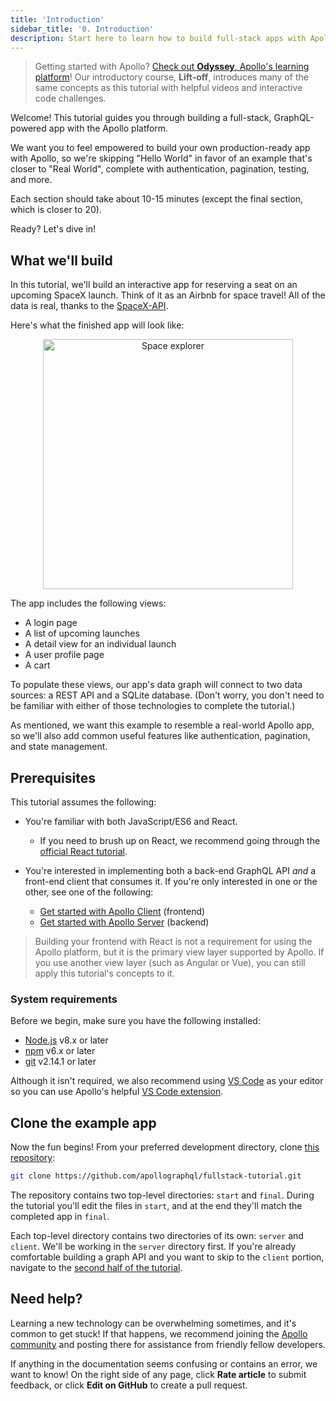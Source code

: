 ```yaml
---
title: 'Introduction'
sidebar_title: '0. Introduction'
description: Start here to learn how to build full-stack apps with Apollo
---
```


> Getting started with Apollo? [Check out **Odyssey**, Apollo's learning platform](https://odyssey.apollographql.com?utm_source=apollo_docs&utm_medium=referral)! Our introductory course, **Lift-off**, introduces many of the same concepts as this tutorial with helpful videos and interactive code challenges.

Welcome! This tutorial guides you through building a full-stack, GraphQL-powered app with the Apollo platform.

We want you to feel empowered to build your own production-ready app with Apollo, so 
we're skipping "Hello World" in favor of an example that's closer to "Real
World", complete with authentication, pagination, testing, and more. 

Each section should take about 10-15 minutes (except the final section, which is closer to 20). 

Ready? Let's dive in!

## What we'll build

In this tutorial, we'll build an interactive app for reserving a seat on an upcoming SpaceX launch. Think of it as an Airbnb for space travel! All of the data is real, thanks to the [SpaceX-API](https://github.com/r-spacex/SpaceX-API).

Here's what the finished app will look like:

<div style="text-align:center">
  <img src="../images/space-explorer.png" alt="Space explorer" width="400">
</div>

The app includes the following views:

* A login page
* A list of upcoming launches
* A detail view for an individual launch
* A user profile page
* A cart

To populate these views, our app's data graph will connect to two data sources: 
a REST API and a SQLite database. (Don't worry, you don't need to be familiar with
either of those technologies to complete the tutorial.)

As mentioned, we want this example to resemble a real-world Apollo app, so we'll
also add common useful features like authentication, pagination, and state
management.

## Prerequisites

This tutorial assumes the following:

* You're familiar with both JavaScript/ES6 and React.
    * If you need to brush up on React, we recommend going through the [official React tutorial](https://reactjs.org/tutorial/tutorial.html).

* You're interested in implementing both a back-end GraphQL API _and_ a front-end client that consumes it. If you're only interested in one or the other, see one of the following:
    * [Get started with Apollo Client](https://www.apollographql.com/docs/react/get-started/) (frontend)
    * [Get started with Apollo Server](https://www.apollographql.com/docs/apollo-server/getting-started/) (backend)

> Building your frontend with React is not a requirement for using the Apollo platform, but it is the primary view layer supported by Apollo. If you use another view layer (such as Angular or Vue), you can still apply this tutorial's concepts to it.

### System requirements

Before we begin, make sure you have the following installed:

- [Node.js](https://nodejs.org/) v8.x or later
- [npm](https://www.npmjs.com/) v6.x or later
- [git](https://git-scm.com/) v2.14.1 or later

Although it isn't required, we also recommend using [VS Code](https://code.visualstudio.com/)
as your editor so you can use Apollo's helpful [VS Code extension](https://marketplace.visualstudio.com/items?itemName=apollographql.vscode-apollo).

## Clone the example app

Now the fun begins! From your preferred development directory, clone [this repository](https://github.com/apollographql/fullstack-tutorial):

```bash
git clone https://github.com/apollographql/fullstack-tutorial.git
```

The repository contains two top-level directories: `start` and `final`. During the
tutorial you'll edit the files in `start`, and at the end they'll match the
completed app in `final`.

Each top-level directory contains two directories of its own: `server` and `client`. We'll be working in the `server` directory first. If you're already comfortable
building a graph API and you want to skip to the `client` portion, navigate to the [second half of the tutorial](/tutorial/client/).

## Need help?

Learning a new technology can be overwhelming sometimes, and it's common to get stuck! If that happens, we recommend joining the [Apollo community](https://community.apollographql.com/) and posting there for assistance from friendly fellow developers.

If anything in the documentation seems confusing or contains an error, we want to know! On the right side of any page, click **Rate article** to submit feedback, or click **Edit on GitHub** to create a pull request.

